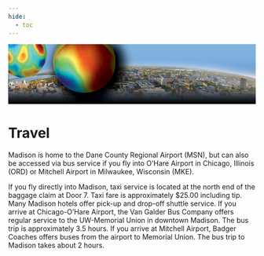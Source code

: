 ```yaml
---
hide:
  - toc
---
```


![CRA 2013](cra2013-header.jpg)

# Travel


Madison is home to the Dane County Regional Airport (MSN), but can also be accessed via bus service if you fly into O’Hare Airport in Chicago, Illinois (ORD) or Mitchell Airport in Milwaukee, Wisconsin (MKE).
 
If you fly directly into Madison, taxi service is located at the north end of the baggage claim at Door 7. Taxi fare is approximately $25.00 including tip. Many Madison hotels offer pick-up and drop-off shuttle service.
If you arrive at Chicago-O’Hare Airport, the Van Galder Bus Company offers regular service to the UW-Memorial Union in downtown Madison. The bus trip is approximately 3.5 hours.
If you arrive at Mitchell Airport, Badger Coaches offers buses from the airport to Memorial Union. The bus trip to Madison takes about 2 hours.
